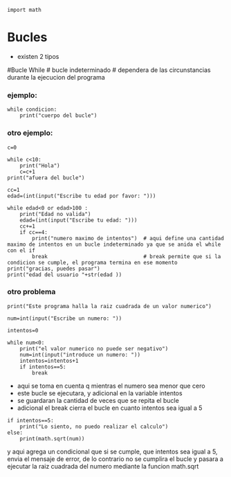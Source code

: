 `import math`

# Bucles

- existen 2 tipos

#Bucle While
	# bucle indeterminado
	# dependera de las circunstancias durante la ejecucion del programa

### ejemplo: 

```
while condicion:
    print("cuerpo del bucle")
```

### otro ejemplo:

```
c=0 

while c<10:
    print("Hola")
    c=c+1
print("afuera del bucle")

cc=1
edad=(int(input("Escribe tu edad por favor: ")))

while edad<0 or edad>100 :
    print("Edad no valida")
    edad=(int(input("Escribe tu edad: ")))
    cc+=1
    if cc==4:
        print("numero maximo de intentos")  # aqui define una cantidad maximo de intentos en un bucle indeterminado ya que se anida el while con el if
        break                               # break permite que si la condicion se cumple, el programa termina en ese momento
print("gracias, puedes pasar")
print("edad del usuario "+str(edad ))
```

### otro problema

```
print("Este programa halla la raiz cuadrada de un valor numerico")

num=int(input("Escribe un numero: "))

intentos=0

while num<0:
    print("el valor numerico no puede ser negativo")
    num=int(input("introduce un numero: "))
    intentos=intentos+1
    if intentos==5:
        break
```

- aqui se toma en cuenta q mientras el numero sea menor que cero
- este bucle se ejecutara, y adicional en la variable intentos
- se guardaran la cantidad de veces que se repita el bucle
- adicional el break cierra el bucle en cuanto intentos sea igual a 5

```
if intentos==5:
    print("Lo siento, no puedo realizar el calculo")
else:
    print(math.sqrt(num))
```

y aqui agrega un condicional que si se cumple, que intentos sea
igual a 5, envia el mensaje de error, de lo contrario
no se cumplira el bucle y pasara a ejecutar la raiz cuadrada del numero
mediante la funcion math.sqrt
